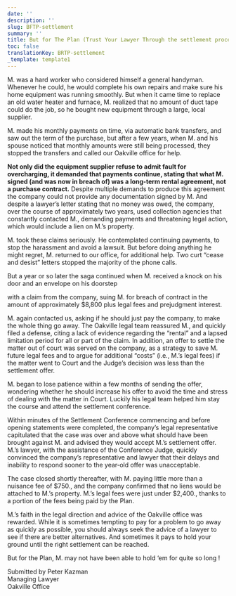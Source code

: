 ```yaml
---
date: ''
description: ''
slug: BFTP-settlement
summary: ''
title: But for The Plan (Trust Your Lawyer Through the settlement process)
toc: false
translationKey: BRTP-settlement
_template: template1
---
```


M. was a hard worker who considered himself a general handyman. Whenever he could, he would complete his own repairs and make sure his home equipment was running smoothly. But when it came time to replace an old water heater and furnace, M. realized that no amount of duct tape could do the job, so he bought new equipment through a large, local supplier.

M. made his monthly payments on time, via automatic bank transfers, and saw out the term of the purchase, but after a few years, when M. and his spouse noticed that monthly amounts were still being processed, they stopped the transfers and called our Oakville office for help.

**Not only did the equipment supplier refuse to admit fault for overcharging, it demanded that payments continue, stating that what M. signed (and was now in breach of) was a long‐term rental agreement, not a purchase contract.** Despite multiple demands to produce this agreement the company could not provide any documentation signed by M. And despite a lawyer’s letter stating that no money was owed, the company, over the course of approximately two years, used collection agencies that constantly contacted M., demanding payments and threatening legal action, which would include a lien on M.’s property.

M. took these claims seriously. He contemplated continuing payments, to stop the harassment and avoid a lawsuit. But before doing anything he might regret, M. returned to our office, for additional help. Two curt “cease and desist” letters stopped the majority of the phone calls.

But a year or so later the saga continued when M. received a knock on his door and an envelope on his doorstep

with a claim from the company, suing M. for breach of contract in the amount of approximately $8,800 plus legal fees and prejudgment interest.

M. again contacted us, asking if he should just pay the company, to make the whole thing go away. The Oakville legal team reassured M., and quickly filed a defense, citing a lack of evidence regarding the “rental” and a lapsed limitation period for all or part of the claim. In addition, an offer to settle the matter out of court was served on the company, as a strategy to save M. future legal fees and to argue for additional “costs” (i.e., M.’s legal fees) if the matter went to Court and the Judge’s decision was less than the settlement offer.

M. began to lose patience within a few months of sending the offer, wondering whether he should increase his offer to avoid the time and stress of dealing with the matter in Court. Luckily his legal team helped him stay the course and attend the settlement conference.

Within minutes of the Settlement Conference commencing and before opening statements were completed, the company’s legal representative capitulated that the case was over and above what should have been brought against M. and advised they would accept M.’s settlement offer. M.’s lawyer, with the assistance of the Conference Judge, quickly convinced the company’s representative and lawyer that their delays and inability to respond sooner to the year‐old offer was unacceptable.

The case closed shortly thereafter, with M. paying little more than a nuisance fee of $750., and the company confirmed that no liens would be attached to M.’s property. M.’s legal fees were just under $2,400., thanks to a portion of the fees being paid by the Plan.

M.’s faith in the legal direction and advice of the Oakville office was rewarded. While it is sometimes tempting to pay for a problem to go away as quickly as possible, you should always seek the advice of a lawyer to see if there are better alternatives. And sometimes it pays to hold your ground until the right settlement can be reached.

But for the Plan, M. may not have been able to hold ‘em for quite so long !

Submitted by Peter Kazman  
Managing Lawyer  
Oakville Office

